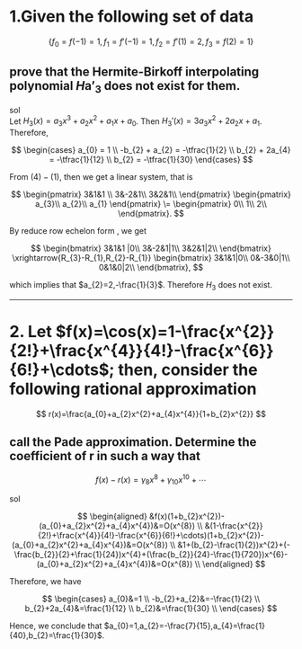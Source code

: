 # 1.Given the following set of data 

$$
\{ f_{0}=f(-1)=1,f_{1}=f'(-1)=1,f_{2}=f'(1)=2,f_{3}=f(2)=1\}
$$
## prove that the Hermite-Birkoff interpolating polynomial $H\text{a'}_{3}$ does not exist for them.

sol  
Let $H_{3}(x)=a_{3}x^{3}+a_{2}x^{2}+a_{1}x+a_{0}$. Then $H_3'(x) = 3a_{3}x^{2} + 2a_{2}x + a_{1}$.  
Therefore,

$$
\begin{cases}
a_{0} = 1 \\
-b_{2} + a_{2} = -\tfrac{1}{2} \\
b_{2} + 2a_{4} = -\tfrac{1}{12} \\
b_{2} = -\tfrac{1}{30}
\end{cases}
$$



From $(4)-(1)$, then we get  a linear system, that is

$$
\begin{pmatrix}
3&1&1 \\
3&-2&1\\
3&2&1\\
\end{pmatrix}
\begin{pmatrix}
a_{3}\\
a_{2}\\
a_{1}
\end{pmatrix}
\=
\begin{pmatrix}
0\\
1\\
2\\
\end{pmatrix}.
$$



By reduce row echelon form , we get

$$
\begin{bmatrix}
3&1&1 |0\\
3&-2&1|1\\
3&2&1|2\\
\end{bmatrix}
\xrightarrow{R_{3}-R_{1},R_{2}-R_{1}} 
\begin{bmatrix}
3&1&1|0\\
0&-3&0|1\\
0&1&0|2\\
\end{bmatrix},
$$

which implies that $a_{2}=2,-\frac{1}{3}$. Therefore $H_{3}$ does not exist.

---

# 2. Let $f(x)=\cos(x)=1-\frac{x^{2}}{2!}+\frac{x^{4}}{4!}-\frac{x^{6}}{6!}+\cdots$; then, consider the following rational approximation

$$
r(x)=\frac{a_{0}+a_{2}x^{2}+a_{4}x^{4}}{1+b_{2}x^{2}}
$$

## call the Pade approximation. Determine the coefficient of r in such a way that 

$$
f(x)-r(x)=\gamma_{8}x^{8}+\gamma_{10}x^{10}+\cdots
$$

sol

$$
\begin{aligned}
&f(x)(1+b_{2}x^{2})-(a_{0}+a_{2}x^{2}+a_{4}x^{4})&=O(x^{8}) \\
&(1-\frac{x^{2}}{2!}+\frac{x^{4}}{4!}-\frac{x^{6}}{6!}+\cdots)(1+b_{2}x^{2})-(a_{0}+a_{2}x^{2}+a_{4}x^{4})&=O(x^{8}) \\
&1+(b_{2}-\frac{1}{2})x^{2}+(-\frac{b_{2}}{2}+\frac{1}{24})x^{4}+(\frac{b_{2}}{24}-\frac{1}{720})x^{6}-(a_{0}+a_{2}x^{2}+a_{4}x^{4})&=O(x^{8}) \\
\end{aligned}
$$

Therefore, we have

$$
\begin{cases}
a_{0}&=1 \\
-b_{2}+a_{2}&=-\frac{1}{2} \\
b_{2}+2a_{4}&=\frac{1}{12} \\
b_{2}&=\frac{1}{30} \\
\end{cases}
$$

Hence, we conclude that $a_{0}=1,a_{2}=-\frac{7}{15},a_{4}=\frac{1}{40},b_{2}=\frac{1}{30}$.

